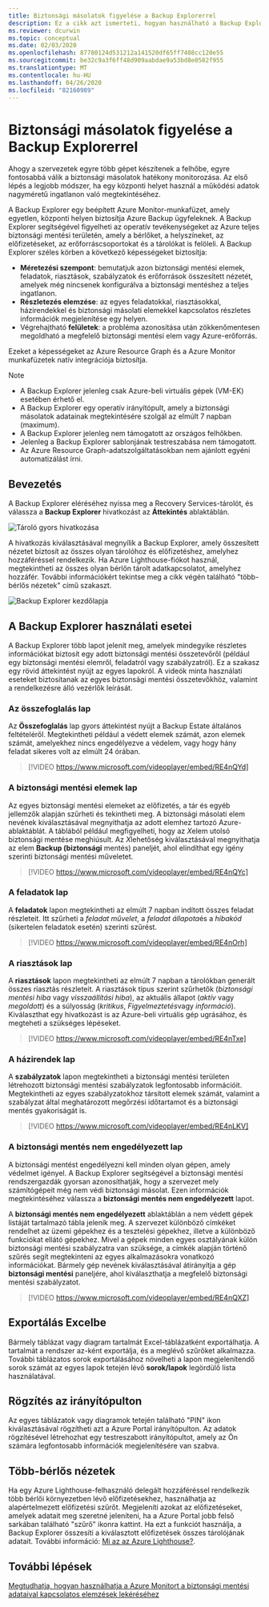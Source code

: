 ```yaml
---
title: Biztonsági másolatok figyelése a Backup Explorerrel
description: Ez a cikk azt ismerteti, hogyan használható a Backup Explorer a tárolók, előfizetések, régiók és bérlők biztonsági mentéseinak valós idejű figyelésére.
ms.reviewer: dcurwin
ms.topic: conceptual
ms.date: 02/03/2020
ms.openlocfilehash: 87780124d531212a141520df65ff7408cc120e55
ms.sourcegitcommit: be32c9a3f6ff48d909aabdae9a53bd8e0582f955
ms.translationtype: MT
ms.contentlocale: hu-HU
ms.lasthandoff: 04/26/2020
ms.locfileid: "82160989"
---
```

# <a name="monitor-your-backups-with-backup-explorer"></a>Biztonsági másolatok figyelése a Backup Explorerrel

Ahogy a szervezetek egyre több gépet készítenek a felhőbe, egyre fontosabbá válik a biztonsági másolatok hatékony monitorozása. Az első lépés a legjobb módszer, ha egy központi helyet használ a működési adatok nagyméretű ingatlanon való megtekintéséhez.

A Backup Explorer egy beépített Azure Monitor-munkafüzet, amely egyetlen, központi helyen biztosítja Azure Backup ügyfeleknek. A Backup Explorer segítségével figyelheti az operatív tevékenységeket az Azure teljes biztonsági mentési területén, amely a bérlőket, a helyszíneket, az előfizetéseket, az erőforráscsoportokat és a tárolókat is felöleli. A Backup Explorer széles körben a következő képességeket biztosítja:

* **Méretezési szempont**: bemutatjuk azon biztonsági mentési elemek, feladatok, riasztások, szabályzatok és erőforrások összesített nézetét, amelyek még nincsenek konfigurálva a biztonsági mentéshez a teljes ingatlanon.
* **Részletezés elemzése**: az egyes feladatokkal, riasztásokkal, házirendekkel és biztonsági másolati elemekkel kapcsolatos részletes információk megjelenítése egy helyen.
* Végrehajtható **felületek**: a probléma azonosítása után zökkenőmentesen megoldható a megfelelő biztonsági mentési elem vagy Azure-erőforrás.

Ezeket a képességeket az Azure Resource Graph és a Azure Monitor munkafüzetek natív integrációja biztosítja.

> [!NOTE]
>
> * A Backup Explorer jelenleg csak Azure-beli virtuális gépek (VM-EK) esetében érhető el.
> * A Backup Explorer egy operatív irányítópult, amely a biztonsági másolatok adatainak megtekintésére szolgál az elmúlt 7 napban (maximum).
> * A Backup Explorer jelenleg nem támogatott az országos felhőkben.
> * Jelenleg a Backup Explorer sablonjának testreszabása nem támogatott.
> * Az Azure Resource Graph-adatszolgáltatásokban nem ajánlott egyéni automatizálást írni.

## <a name="get-started"></a>Bevezetés

A Backup Explorer eléréséhez nyissa meg a Recovery Services-tárolót, és válassza a **Backup Explorer** hivatkozást az **Áttekintés** ablaktáblán.

![Tároló gyors hivatkozása](media/backup-azure-monitor-with-backup-explorer/vault-quick-link.png)

A hivatkozás kiválasztásával megnyílik a Backup Explorer, amely összesített nézetet biztosít az összes olyan tárolóhoz és előfizetéshez, amelyhez hozzáféréssel rendelkezik. Ha Azure Lighthouse-fiókot használ, megtekintheti az összes olyan bérlőn tárolt adatkapcsolatot, amelyhez hozzáfér. További információkért tekintse meg a cikk végén található "több-bérlős nézetek" című szakaszt.

![Backup Explorer kezdőlapja](media/backup-azure-monitor-with-backup-explorer/explorer-landing-page.png)

## <a name="backup-explorer-use-cases"></a>A Backup Explorer használati esetei

A Backup Explorer több lapot jelenít meg, amelyek mindegyike részletes információkat biztosít egy adott biztonsági mentési összetevőről (például egy biztonsági mentési elemről, feladatról vagy szabályzatról). Ez a szakasz egy rövid áttekintést nyújt az egyes lapokról. A videók minta használati eseteket biztosítanak az egyes biztonsági mentési összetevőkhöz, valamint a rendelkezésre álló vezérlők leírását.

### <a name="the-summary-tab"></a>Az összefoglalás lap

Az **Összefoglalás** lap gyors áttekintést nyújt a Backup Estate általános feltételéről. Megtekintheti például a védett elemek számát, azon elemek számát, amelyekhez nincs engedélyezve a védelem, vagy hogy hány feladat sikeres volt az elmúlt 24 órában.

> [!VIDEO https://www.microsoft.com/videoplayer/embed/RE4nQYd]

### <a name="the-backup-items-tab"></a>A biztonsági mentési elemek lap

Az egyes biztonsági mentési elemeket az előfizetés, a tár és egyéb jellemzők alapján szűrheti és tekintheti meg. A biztonsági másolati elem nevének kiválasztásával megnyithatja az adott elemhez tartozó Azure-ablaktáblát. A táblából például megfigyelheti, hogy az *X*elem utolsó biztonsági mentése meghiúsult. Az *X*lehetőség kiválasztásával megnyithatja az elem **Backup (biztonsági** mentés) paneljét, ahol elindíthat egy igény szerinti biztonsági mentési műveletet.

> [!VIDEO https://www.microsoft.com/videoplayer/embed/RE4nQYc]

### <a name="the-jobs-tab"></a>A feladatok lap

A **feladatok** lapon megtekintheti az elmúlt 7 napban indított összes feladat részleteit. Itt szűrheti a *feladat művelet*, a *feladat állapota*és a *hibakód* (sikertelen feladatok esetén) szerinti szűrést.

> [!VIDEO https://www.microsoft.com/videoplayer/embed/RE4nOrh]

### <a name="the-alerts-tab"></a>A riasztások lap

A **riasztások** lapon megtekintheti az elmúlt 7 napban a tárolókban generált összes riasztás részleteit. A riasztások típus szerint szűrhetők (*biztonsági mentési hiba* vagy *visszaállítási hiba*), az aktuális állapot (*aktív* vagy *megoldott*) és a súlyosság (*kritikus*, *Figyelmeztetés*vagy *információ*). Kiválaszthat egy hivatkozást is az Azure-beli virtuális gép ugrásához, és megteheti a szükséges lépéseket.

> [!VIDEO https://www.microsoft.com/videoplayer/embed/RE4nTxe]

### <a name="the-policies-tab"></a>A házirendek lap

A **szabályzatok** lapon megtekintheti a biztonsági mentési területen létrehozott biztonsági mentési szabályzatok legfontosabb információit. Megtekintheti az egyes szabályzatokhoz társított elemek számát, valamint a szabályzat által meghatározott megőrzési időtartamot és a biztonsági mentés gyakoriságát is.

> [!VIDEO https://www.microsoft.com/videoplayer/embed/RE4nLKV]

### <a name="the-backup-not-enabled-tab"></a>A biztonsági mentés nem engedélyezett lap

A biztonsági mentést engedélyezni kell minden olyan gépen, amely védelmet igényel. A Backup Explorer segítségével a biztonsági mentési rendszergazdák gyorsan azonosíthatják, hogy a szervezet mely számítógépeit még nem védi biztonsági másolat. Ezen információk megtekintéséhez válassza a **biztonsági mentés nem engedélyezett** lapot.

A **biztonsági mentés nem engedélyezett** ablaktáblán a nem védett gépek listáját tartalmazó tábla jelenik meg. A szervezet különböző címkéket rendelhet az üzemi gépekhez és a tesztelési gépekhez, illetve a különböző funkciókat ellátó gépekhez. Mivel a gépek minden egyes osztályának külön biztonsági mentési szabályzatra van szüksége, a címkék alapján történő szűrés segít megtekinteni az egyes alkalmazásokra vonatkozó információkat. Bármely gép nevének kiválasztásával átirányítja a gép **biztonsági mentési** paneljére, ahol kiválaszthatja a megfelelő biztonsági mentési szabályzatot.

> [!VIDEO https://www.microsoft.com/videoplayer/embed/RE4nQXZ]

## <a name="export-to-excel"></a>Exportálás Excelbe

Bármely táblázat vagy diagram tartalmát Excel-táblázatként exportálhatja. A tartalmát a rendszer az-ként exportálja, és a meglévő szűrőket alkalmazza. További táblázatos sorok exportálásához növelheti a lapon megjelenítendő sorok számát az egyes lapok tetején lévő **sorok/lapok** legördülő lista használatával.

## <a name="pin-to-the-dashboard"></a>Rögzítés az irányítópulton

Az egyes táblázatok vagy diagramok tetején található "PIN" ikon kiválasztásával rögzítheti azt a Azure Portal irányítópulton. Az adatok rögzítésével létrehozhat egy testreszabott irányítópultot, amely az Ön számára legfontosabb információk megjelenítésére van szabva.

## <a name="cross-tenant-views"></a>Több-bérlős nézetek

Ha egy Azure Lighthouse-felhasználó delegált hozzáféréssel rendelkezik több bérlői környezetben lévő előfizetésekhez, használhatja az alapértelmezett előfizetési szűrőt. Megjeleníti azokat az előfizetéseket, amelyek adatait meg szeretné jeleníteni, ha a Azure Portal jobb felső sarkában található "szűrő" ikonra kattint. Ha ezt a funkciót használja, a Backup Explorer összesíti a kiválasztott előfizetések összes tárolójának adatait. További információ: [Mi az az Azure Lighthouse?](https://docs.microsoft.com/azure/lighthouse/overview).

## <a name="next-steps"></a>További lépések

[Megtudhatja, hogyan használhatja a Azure Monitort a biztonsági mentési adataival kapcsolatos elemzések lekéréséhez](https://docs.microsoft.com/azure/backup/backup-azure-monitoring-use-azuremonitor)
